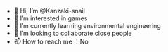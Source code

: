 - 👋 Hi, I’m @Kanzaki-snail
- 👀 I’m interested in games
- 🌱 I’m currently learning environmental engineering
- 💞️ I’m looking to collaborate close people 
- 📫 How to reach me ：No

<!---
Kanzaki-snail/Kanzaki-snail is a ✨ special ✨ repository because its `README.md` (this file) appears on your GitHub profile.
You can click the Preview link to take a look at your changes.
--->
